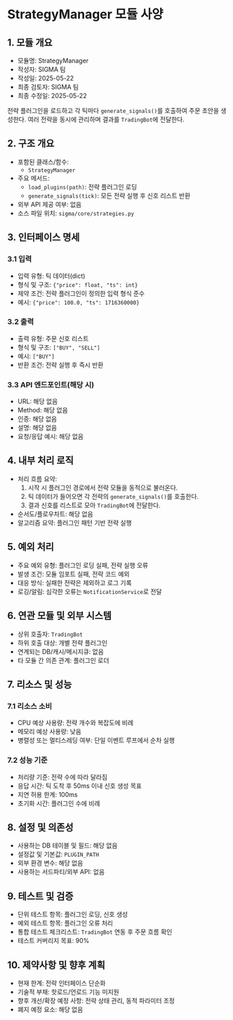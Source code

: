 # StrategyManager 모듈 사양

## 1. 모듈 개요
* 모듈명: StrategyManager
* 작성자: SIGMA 팀
* 작성일: 2025-05-22
* 최종 검토자: SIGMA 팀
* 최종 수정일: 2025-05-22

전략 플러그인을 로드하고 각 틱마다 `generate_signals()`를 호출하여 주문 초안을 생성한다. 여러 전략을 동시에 관리하며 결과를 `TradingBot`에 전달한다.

## 2. 구조 개요
* 포함된 클래스/함수:
  - `StrategyManager`
* 주요 메서드:
  - `load_plugins(path)`: 전략 플러그인 로딩
  - `generate_signals(tick)`: 모든 전략 실행 후 신호 리스트 반환
* 외부 API 제공 여부: 없음
* 소스 파일 위치: `sigma/core/strategies.py`

## 3. 인터페이스 명세
### 3.1 입력
* 입력 유형: 틱 데이터(dict)
* 형식 및 구조: `{"price": float, "ts": int}`
* 제약 조건: 전략 플러그인이 정의한 입력 형식 준수
* 예시: `{"price": 100.0, "ts": 1716360000}`

### 3.2 출력
* 출력 유형: 주문 신호 리스트
* 형식 및 구조: `["BUY", "SELL"]`
* 예시: `["BUY"]`
* 반환 조건: 전략 실행 후 즉시 반환

### 3.3 API 엔드포인트(해당 시)
* URL: 해당 없음
* Method: 해당 없음
* 인증: 해당 없음
* 설명: 해당 없음
* 요청/응답 예시: 해당 없음

## 4. 내부 처리 로직
* 처리 흐름 요약:
  1. 시작 시 플러그인 경로에서 전략 모듈을 동적으로 불러온다.
  2. 틱 데이터가 들어오면 각 전략의 `generate_signals()`를 호출한다.
  3. 결과 신호를 리스트로 모아 `TradingBot`에 전달한다.
* 순서도/플로우차트: 해당 없음
* 알고리즘 요약: 플러그인 패턴 기반 전략 실행

## 5. 예외 처리
* 주요 예외 유형: 플러그인 로딩 실패, 전략 실행 오류
* 발생 조건: 모듈 임포트 실패, 전략 코드 예외
* 대응 방식: 실패한 전략은 제외하고 로그 기록
* 로깅/알림: 심각한 오류는 `NotificationService`로 전달

## 6. 연관 모듈 및 외부 시스템
* 상위 호출자: `TradingBot`
* 하위 호출 대상: 개별 전략 플러그인
* 연계되는 DB/캐시/메시지큐: 없음
* 타 모듈 간 의존 관계: 플러그인 로더

## 7. 리소스 및 성능
### 7.1 리소스 소비
* CPU 예상 사용량: 전략 개수와 복잡도에 비례
* 메모리 예상 사용량: 낮음
* 병렬성 또는 멀티스레딩 여부: 단일 이벤트 루프에서 순차 실행

### 7.2 성능 기준
* 처리량 기준: 전략 수에 따라 달라짐
* 응답 시간: 틱 도착 후 50ms 이내 신호 생성 목표
* 지연 허용 한계: 100ms
* 초기화 시간: 플러그인 수에 비례

## 8. 설정 및 의존성
* 사용하는 DB 테이블 및 필드: 해당 없음
* 설정값 및 기본값: `PLUGIN_PATH`
* 외부 환경 변수: 해당 없음
* 사용하는 서드파티/외부 API: 없음

## 9. 테스트 및 검증
* 단위 테스트 항목: 플러그인 로딩, 신호 생성
* 예외 테스트 항목: 플러그인 오류 처리
* 통합 테스트 체크리스트: `TradingBot` 연동 후 주문 흐름 확인
* 테스트 커버리지 목표: 90%

## 10. 제약사항 및 향후 계획
* 현재 한계: 전략 인터페이스 단순화
* 기술적 부채: 핫로드/언로드 기능 미지원
* 향후 개선/확장 예정 사항: 전략 상태 관리, 동적 파라미터 조정
* 폐지 예정 요소: 해당 없음
